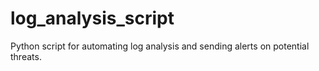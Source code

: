 # log_analysis_script
Python script for automating log analysis and sending alerts on potential threats.

